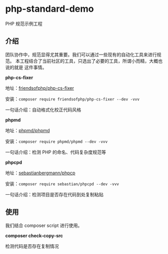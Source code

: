 # php-standard-demo
PHP 规范示例工程

## 介绍

团队协作中，规范显得尤其重要。我们可以通过一些现有的自动化工具来进行规范。
本工程结合了当前社区的工具，只选出了必要的工具，所谓小而精，大概也说的就是
这件事情。

**php-cs-fixer**

地址：[friendsofphp/php-cs-fixer](https://github.com/FriendsOfPHP/PHP-CS-Fixer)

安装：`composer require friendsofphp/php-cs-fixer --dev -vvv`

一句话介绍：自动格式化校正代码风格

**phpmd**

地址：[phpmd/phpmd](https://github.com/phpmd/phpmd)

安装：`composer require phpmd/phpmd --dev -vvv`

一句话介绍：检测 PHP 的命名、代码复杂度规范等

**phpcpd**

地址：[sebastianbergmann/phpcp](https://github.com/sebastianbergmann/phpcpd)

安装：`composer require sebastian/phpcpd --dev -vvv`

一句话介绍：检测项目是否存在代码到处复制粘贴

## 使用

我们结合 composer script 进行使用。

**composer check-copy-src**

检测代码是否存在复制情况

